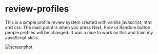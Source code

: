 # review-profiles
This is a simple profile review system created with vanilla javascript, html and css.
The main point is when you press Next, Prev or Random button people profiles will be changed.
It was a nice to work on this and train my JavaScript skills.

![screenshot](https://i.ibb.co/sm6RrF9/Screenshot-2022-06-08-at-13-58-13-2.png)
